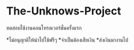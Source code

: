# The-Unknows-Project
ทดสอบใช้งานคอนโทรลเวอร์ชั่นครั้งแรก

*ไม่อนุญาติให้นำไปใช้ฟรีๆ
*จำเป็นต้องเสียเงิน
*ส่งเงินมางานไป
